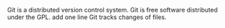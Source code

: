 Git is a distributed version control system.
Git is free software distributed under the GPL.
add one line
Git tracks changes of files.